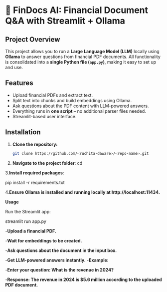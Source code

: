 # 🧠 FinDocs AI: Financial Document Q&A with Streamlit + Ollama

## Project Overview
This project allows you to run a **Large Language Model (LLM)** locally using **Ollama** to answer questions from financial PDF documents. 
All functionality is consolidated into a **single Python file (`app.py`)**, making it easy to set up and use.

## Features
- Upload financial PDFs and extract text.
- Split text into chunks and build embeddings using Ollama.
- Ask questions about the PDF content with LLM-powered answers.
- Everything runs in **one script** – no additional parser files needed.
- Streamlit-based user interface.

## Installation
1. **Clone the repository:**
   ```bash
   git clone https://github.com/<ruchita-daware>/<repo-name>.git
2. **Navigate to the project folder**:
cd <repo-name>

3.**Install required packages**:

pip install -r requirements.txt

4.**Ensure Ollama is installed and running locally at http://localhost:11434.**

**Usage**

Run the Streamlit app:

streamlit run app.py

-**Upload a financial PDF.**

-**Wait for embeddings to be created.**

-**Ask questions about the document in the input box.**

-**Get LLM-powered answers instantly.**
-**Example:**

-**Enter your question: What is the revenue in 2024?**

-**Response: The revenue in 2024 is $5.6 million according to the uploaded PDF document.**

